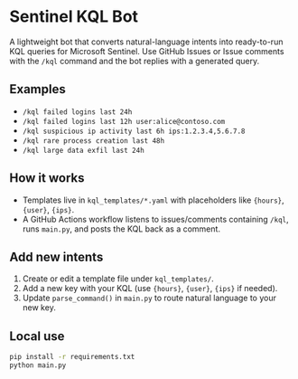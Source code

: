 # Sentinel KQL Bot

A lightweight bot that converts natural-language intents into ready-to-run KQL queries for Microsoft Sentinel. Use GitHub Issues or Issue comments with the `/kql` command and the bot replies with a generated query.

## Examples

- `/kql failed logins last 24h`
- `/kql failed logins last 12h user:alice@contoso.com`
- `/kql suspicious ip activity last 6h ips:1.2.3.4,5.6.7.8`
- `/kql rare process creation last 48h`
- `/kql large data exfil last 24h`

## How it works

- Templates live in `kql_templates/*.yaml` with placeholders like `{hours}`, `{user}`, `{ips}`.
- A GitHub Actions workflow listens to issues/comments containing `/kql`, runs `main.py`, and posts the KQL back as a comment.

## Add new intents

1. Create or edit a template file under `kql_templates/`.
2. Add a new key with your KQL (use `{hours}`, `{user}`, `{ips}` if needed).
3. Update `parse_command()` in `main.py` to route natural language to your new key.

## Local use

```bash
pip install -r requirements.txt
python main.py
